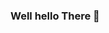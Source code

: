 ### Well hello There 👋

<!--
**mahogany91/mahogany91** is a ✨ _special_ ✨ repository because its `README.md` (this file) appears on your GitHub profile.

Here are some ideas to get you started:

- 🔭 I’m currently working on ... Becoming an autodidact
- 🌱 I’m currently learning ...UI/UX
- 👯 I’m looking to collaborate on ...
- 🤔 I’m looking for help with ...Acheiving a career in Programming that pays $100k w/o a degree
- 💬 Ask me about ...anything
- 📫 How to reach me: ...
- 😄 Pronouns: ...She/Her
- ⚡ Fun fact: ...I can rub my stomach and pat my head at the same time(very talented)
-->
